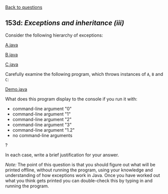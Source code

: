 [Back to questions](../README.md)

## 153d: *Exceptions and inheritance (iii)*

Consider the following hierarchy of exceptions:

[A.java](../solutions/code/tutorialquestions/question153d/A.java)

[B.java](../solutions/code/tutorialquestions/question153d/B.java)

[C.java](../solutions/code/tutorialquestions/question153d/C.java)

Carefully examine the following program, which throws instances of `A`, `B` and `C`:

[Demo.java](../solutions/code/tutorialquestions/question153d/Demo.java)

What does this program display to the console if you run it with:

* command-line argument "0"
* command-line argument "1"
* command-line argument "2"
* command-line argument "3"
* command-line argument "1.2"
* no command-line arguments

?

In each case, write a brief justification for your answer.

*Note:* The point of this question is that you should figure out what will be printed offline, without running the program, using
your knowledge and understanding of how exceptions work in Java.  Once you have worked out what you think gets printed you can double-check
this by typing in and running the program.

